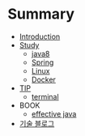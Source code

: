 # Summary

* [Introduction](README.md)
* [Study](study.md)
   * [java8](java8.md)
   * [Spring](spring.md)
   * [Linux](linux.md)
   * [Docker](docker.md)
* [TIP](tip.md)
   * [terminal](terminal.md)
* BOOK
    * [effective java](book/effectivejava.md)
* [기술 블로그](techblog.md)

<!--stackedit_data:
eyJoaXN0b3J5IjpbMjEzNDQ4MzYyNF19
-->